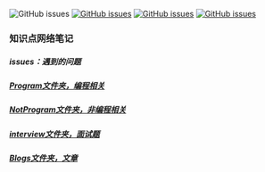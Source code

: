 
![GitHub issues](https://img.shields.io/github/license/zack-xy/knownNet?style=plastic&logo=appveyor)
[![GitHub issues](https://img.shields.io/github/last-commit/zack-xy/knownNet?style=plastic&logo=appveyor)](https://github.com/zack-xy/knownNet/commit/main)
[![GitHub issues](https://img.shields.io/github/issues/zack-xy/knownNet?style=plastic&logo=appveyor)](https://github.com/zack-xy/knownNet/issues?q=is%3Aopen+is%3Aissue)
[![GitHub issues](https://img.shields.io/github/issues-closed/zack-xy/knownNet?style=plastic&logo=appveyor)](https://github.com/zack-xy/knownNet/issues?q=is%3Aissue+is%3Aclosed)


### 知识点网络笔记

##### issues：遇到的问题
##### [Program文件夹，编程相关](https://github.com/zack-xy/knownNet/blob/72673f0f75f85fcc9d0d7203eee83bc209093516/Program/readme.md)
##### [NotProgram文件夹，非编程相关](https://github.com/zack-xy/knownNet/blob/c4d4fec7aae2a61d761bd2d69e101ee6379bbc26/NotProgram/readme.md)
##### [interview文件夹，面试题](https://github.com/zack-xy/knownNet/blob/ba0312f70ff5573a5d50af9f4d75f8eb76c4b966/interview/readme.md)
##### [Blogs文件夹，文章](https://github.com/zack-xy/knownNet/blob/4ddc202b453ee5953398226b4b7d317f389af1d6/Blogs/readme.md)
